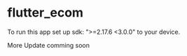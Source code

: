 # flutter_ecom

To run this app set up sdk: ">=2.17.6 <3.0.0" to your device.

More Update comming soon
